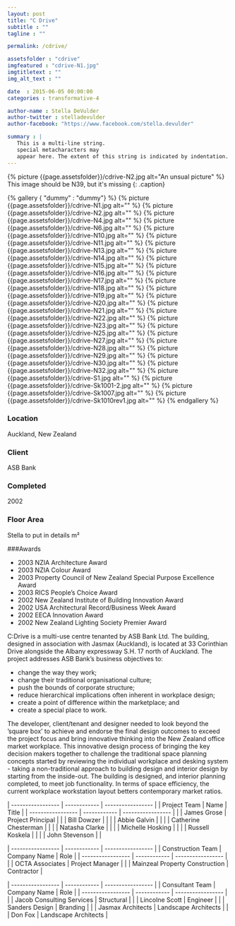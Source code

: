 ```yaml
---
layout: post
title: "C Drive"
subtitle : "" 
tagline : ""

permalink: /cdrive/

assetsfolder : "cdrive"
imgfeatured : "cdrive-N1.jpg"
imgtitletext : ""
img_alt_text : ""

date  : 2015-06-05 00:00:00
categories : transformative-4

author-name : Stella DeVulder
author-twitter : stelladevulder
author-facebook: "https://www.facebook.com/stella.devulder"

summary : |
   This is a multi-line string.
   special metacharacters may
   appear here. The extent of this string is indicated by indentation.
---
```


{% picture {{page.assetsfolder}}/cdrive-N2.jpg alt="An unsual picture" %}
This image should be N39, but it's missing
{: .caption}

{% gallery { "dummy" : "dummy"} %}
  {% picture {{page.assetsfolder}}/cdrive-N1.jpg alt="" %}
  {% picture {{page.assetsfolder}}/cdrive-N2.jpg alt="" %}
  {% picture {{page.assetsfolder}}/cdrive-N4.jpg alt="" %}
  {% picture {{page.assetsfolder}}/cdrive-N6.jpg alt="" %}
  {% picture {{page.assetsfolder}}/cdrive-N10.jpg alt="" %}
  {% picture {{page.assetsfolder}}/cdrive-N11.jpg alt="" %}
  {% picture {{page.assetsfolder}}/cdrive-N13.jpg alt="" %}
  {% picture {{page.assetsfolder}}/cdrive-N14.jpg alt="" %}
  {% picture {{page.assetsfolder}}/cdrive-N15.jpg alt="" %}
  {% picture {{page.assetsfolder}}/cdrive-N16.jpg alt="" %}
  {% picture {{page.assetsfolder}}/cdrive-N17.jpg alt="" %}
  {% picture {{page.assetsfolder}}/cdrive-N18.jpg alt="" %}
  {% picture {{page.assetsfolder}}/cdrive-N19.jpg alt="" %}
  {% picture {{page.assetsfolder}}/cdrive-N20.jpg alt="" %}
  {% picture {{page.assetsfolder}}/cdrive-N21.jpg alt="" %}
  {% picture {{page.assetsfolder}}/cdrive-N22.jpg alt="" %}
  {% picture {{page.assetsfolder}}/cdrive-N23.jpg alt="" %}
  {% picture {{page.assetsfolder}}/cdrive-N25.jpg alt="" %}
  {% picture {{page.assetsfolder}}/cdrive-N27.jpg alt="" %}
  {% picture {{page.assetsfolder}}/cdrive-N28.jpg alt="" %}
  {% picture {{page.assetsfolder}}/cdrive-N29.jpg alt="" %}
  {% picture {{page.assetsfolder}}/cdrive-N30.jpg alt="" %}
  {% picture {{page.assetsfolder}}/cdrive-N32.jpg alt="" %}
  {% picture {{page.assetsfolder}}/cdrive-S1.jpg alt="" %}
  {% picture {{page.assetsfolder}}/cdrive-Sk1001-2.jpg alt="" %}
  {% picture {{page.assetsfolder}}/cdrive-Sk1007.jpg alt="" %}
  {% picture {{page.assetsfolder}}/cdrive-Sk1010rev1.jpg alt="" %}
{% endgallery %}

<div class="project-details">
<h3>Location</h3>

<p>Auckland, New Zealand</p>

<h3>Client</h3>

<p>ASB Bank</p>

<h3>Completed</h3>

<p>2002</p>

<h3>Floor Area</h3>

<p>Stella to put in details  m²</p>

</div>

###Awards
 * 2003 NZIA Architecture Award
 * 2003 NZIA Colour Award
 * 2003 Property Council of New Zealand Special Purpose Excellence Award
 * 2003 RICS People’s Choice Award
 * 2002 New Zealand Institute of Building Innovation Award
 * 2002 USA Architectural Record/Business Week Award
 * 2002 EECA Innovation Award
 * 2002 New Zealand Lighting Society Premier Award

C:Drive is a multi-use centre tenanted by ASB Bank Ltd. The building, designed in association with Jasmax (Auckland), is located at 33 Corinthian Drive alongside the Albany expressway S.H. 17 north of Auckland. The project addresses ASB Bank’s business objectives to:
* change the way they work;
* change their traditional organisational culture;
* push the bounds of corporate structure;
* reduce hierarchical implications often inherent in workplace design;
* create a point of difference within the marketplace; and
* create a special place to work.

The developer, client/tenant and designer needed to look beyond the ’square box’ to achieve and endorse the final design outcomes to exceed the project focus and bring innovative thinking into the New Zealand office market workplace.
This innovative design process of bringing the key decision makers together to challenge the traditional space planning concepts started by reviewing the individual workplace and desking system - taking a non-traditional approach to building design and interior design by starting from the inside-out. The building is designed, and interior planning completed, to meet job functionality. In terms of space efficiency, the current workplace workstation layout betters contemporary market ratios.


| ----------------- | ------------         | -----------------  |
| Project Team      | Name                 | Title              |
| ----------------- | ------------         | -----------------  |
|                   | James Grose          | Project Principal  |
|                   | Bill Dowzer          |                    |
|                   | Abbie Galvin         |                    |
|                   | Catherine Chesterman |                    |
|                   | Natasha Clarke       |                    |
|                   | Michelle Hosking     |                    |
|                   | Russell Koskela      |                    |
|                   | John Stevenson       |                    |

| ----------------- | ------------                   | -----------------    |
| Construction Team | Company Name                   | Role                 |
| ----------------- | ------------                   | -----------------    |
|                   | OCTA Associates                | Project Manager      |
|                   | Mainzeal Property Construction | Contractor           |


| ----------------- | ------------              | -----------------    |
| Consultant Team   | Company Name              | Role                 |
| ----------------- | ------------              | -----------------    |
|                   | Jacob Consulting Services | Structural           |
|                   | Lincolne Scott            | Engineer             |
|                   | Sanders Design            | Branding             |
|                   | Jasmax Architects         | Landscape Architects |
|                   | Don Fox                   | Landscape Architects |
